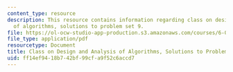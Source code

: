 ```yaml
---
content_type: resource
description: This resource contains information regarding class on design and analysis
  of algorithms, solutions to problem set 9.
file: https://ol-ocw-studio-app-production.s3.amazonaws.com/courses/6-046j-design-and-analysis-of-algorithms-spring-2015/ff14ef9418b742bf99cfa9f52c6accd7_MIT6_046JS15_pset9sols.pdf
file_type: application/pdf
resourcetype: Document
title: Class on Design and Analysis of Algorithms, Solutions to Problem Set 9
uid: ff14ef94-18b7-42bf-99cf-a9f52c6accd7
---
```


